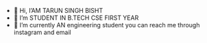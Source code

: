- 👋 Hi, I’AM TARUN SINGH BISHT
- 👀 I’m STUDENT IN B.TECH CSE FIRST YEAR 
- 🌱 I’m currently AN engineering student
you can reach me through instagram and email

<!---
tarun-69/tarun-69 is a ✨ special ✨ repository because its `README.md` (this file) appears on your GitHub profile.
You can click the Preview link to take a look at your changes.
--->
